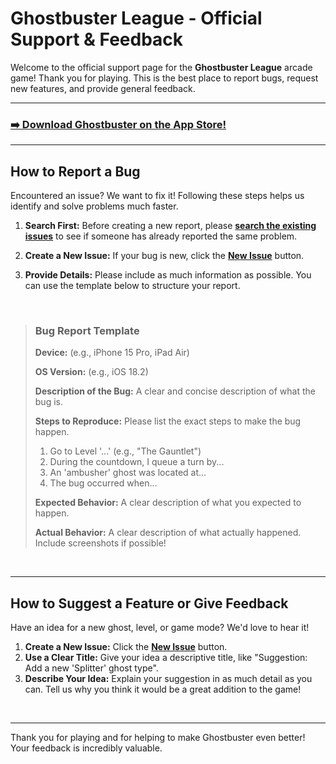 # Ghostbuster League - Official Support & Feedback

Welcome to the official support page for the **Ghostbuster League** arcade game! Thank you for playing. This is the best place to report bugs, request new features, and provide general feedback.

---

### [➡️ Download Ghostbuster on the App Store!](https://your-app-store-link-here)

---

## How to Report a Bug

Encountered an issue? We want to fix it! Following these steps helps us identify and solve problems much faster.

1.  **Search First:** Before creating a new report, please **[search the existing issues](https://github.com/pgoel-spec/ghostbuster-support/issues)** to see if someone has already reported the same problem.

2.  **Create a New Issue:** If your bug is new, click the **[New Issue](https://github.com/pgoel-spec/ghostbuster-support/issues/new)** button.

3.  **Provide Details:** Please include as much information as possible. You can use the template below to structure your report.

<br>

> ### Bug Report Template
>
> **Device:** (e.g., iPhone 15 Pro, iPad Air)
>
> **OS Version:** (e.g., iOS 18.2)
>
> **Description of the Bug:**
> A clear and concise description of what the bug is.
>
> **Steps to Reproduce:**
> Please list the exact steps to make the bug happen.
> 1. Go to Level '...' (e.g., "The Gauntlet")
> 2. During the countdown, I queue a turn by...
> 3. An 'ambusher' ghost was located at...
> 4. The bug occurred when...
>
> **Expected Behavior:**
> A clear description of what you expected to happen.
>
> **Actual Behavior:**
> A clear description of what actually happened. Include screenshots if possible!

<br>

---

## How to Suggest a Feature or Give Feedback

Have an idea for a new ghost, level, or game mode? We'd love to hear it!

1.  **Create a New Issue:** Click the **[New Issue](https://github.com/pgoel-spec/ghostbuster-support/issues/new)** button.
2.  **Use a Clear Title:** Give your idea a descriptive title, like "Suggestion: Add a new 'Splitter' ghost type".
3.  **Describe Your Idea:** Explain your suggestion in as much detail as you can. Tell us why you think it would be a great addition to the game!

<br>

---

Thank you for playing and for helping to make Ghostbuster even better! Your feedback is incredibly valuable.
